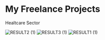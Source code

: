 
# My Freelance Projects

Healtcare Sector 

![RESULT2 (1)](https://user-images.githubusercontent.com/83639803/221566933-3c21be32-de27-497b-ac77-47ab46c8c546.png)
![RESULT3 (1)](https://user-images.githubusercontent.com/83639803/221566939-5ada8e4f-5070-4f03-a3b4-808cbb4f94ec.png)
![RESULT1 (1)](https://user-images.githubusercontent.com/83639803/221566942-f545c5bf-65d3-4fc4-aca9-7e8f96a20758.png)
